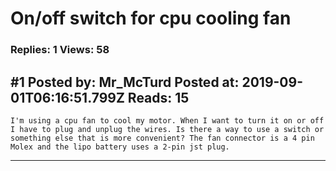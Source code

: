 # On/off switch for cpu cooling fan

### Replies: 1 Views: 58

## \#1 Posted by: Mr_McTurd Posted at: 2019-09-01T06:16:51.799Z Reads: 15

```
I'm using a cpu fan to cool my motor. When I want to turn it on or off I have to plug and unplug the wires. Is there a way to use a switch or something else that is more convenient? The fan connector is a 4 pin Molex and the lipo battery uses a 2-pin jst plug.
```

---

